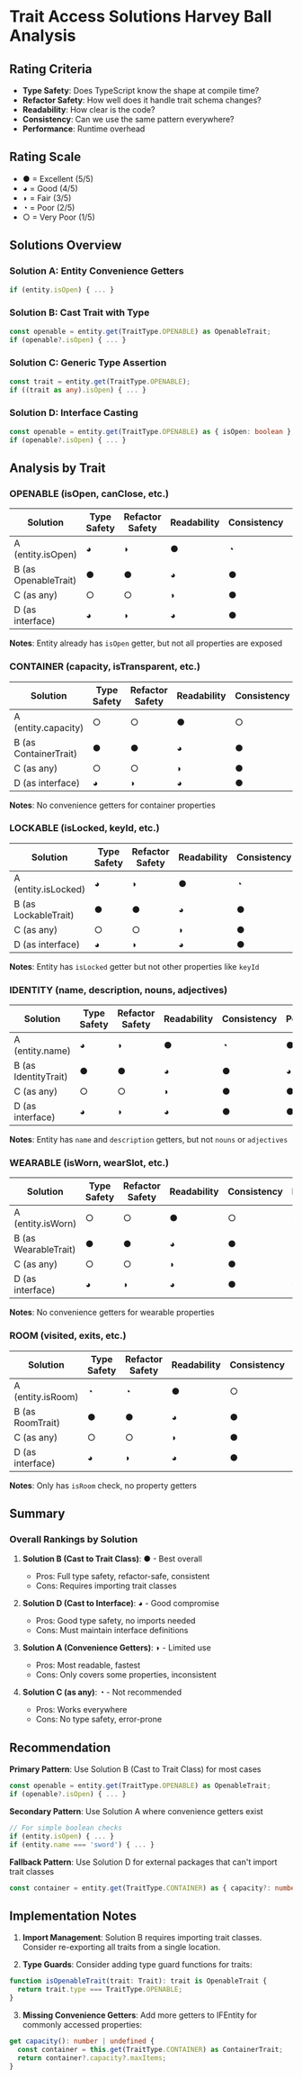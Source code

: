 # Trait Access Solutions Harvey Ball Analysis

## Rating Criteria
- **Type Safety**: Does TypeScript know the shape at compile time?
- **Refactor Safety**: How well does it handle trait schema changes?
- **Readability**: How clear is the code?
- **Consistency**: Can we use the same pattern everywhere?
- **Performance**: Runtime overhead

## Rating Scale
- ● = Excellent (5/5)
- ◕ = Good (4/5)
- ◗ = Fair (3/5)
- ◔ = Poor (2/5)
- ○ = Very Poor (1/5)

## Solutions Overview

### Solution A: Entity Convenience Getters
```typescript
if (entity.isOpen) { ... }
```

### Solution B: Cast Trait with Type
```typescript
const openable = entity.get(TraitType.OPENABLE) as OpenableTrait;
if (openable?.isOpen) { ... }
```

### Solution C: Generic Type Assertion
```typescript
const trait = entity.get(TraitType.OPENABLE);
if ((trait as any).isOpen) { ... }
```

### Solution D: Interface Casting
```typescript
const openable = entity.get(TraitType.OPENABLE) as { isOpen: boolean };
if (openable?.isOpen) { ... }
```

## Analysis by Trait

### OPENABLE (isOpen, canClose, etc.)
| Solution | Type Safety | Refactor Safety | Readability | Consistency | Performance | Overall |
|----------|------------|-----------------|-------------|-------------|-------------|---------|
| A (entity.isOpen) | ◕ | ◗ | ● | ◔ | ● | ◗ |
| B (as OpenableTrait) | ● | ● | ◕ | ● | ◕ | ● |
| C (as any) | ○ | ○ | ◗ | ● | ● | ◔ |
| D (as interface) | ◕ | ◗ | ◕ | ● | ● | ◕ |

**Notes**: Entity already has `isOpen` getter, but not all properties are exposed

### CONTAINER (capacity, isTransparent, etc.)
| Solution | Type Safety | Refactor Safety | Readability | Consistency | Performance | Overall |
|----------|------------|-----------------|-------------|-------------|-------------|---------|
| A (entity.capacity) | ○ | ○ | ● | ○ | ● | ◔ |
| B (as ContainerTrait) | ● | ● | ◕ | ● | ◕ | ● |
| C (as any) | ○ | ○ | ◗ | ● | ● | ◔ |
| D (as interface) | ◕ | ◗ | ◕ | ● | ● | ◕ |

**Notes**: No convenience getters for container properties

### LOCKABLE (isLocked, keyId, etc.)
| Solution | Type Safety | Refactor Safety | Readability | Consistency | Performance | Overall |
|----------|------------|-----------------|-------------|-------------|-------------|---------|
| A (entity.isLocked) | ◕ | ◗ | ● | ◔ | ● | ◗ |
| B (as LockableTrait) | ● | ● | ◕ | ● | ◕ | ● |
| C (as any) | ○ | ○ | ◗ | ● | ● | ◔ |
| D (as interface) | ◕ | ◗ | ◕ | ● | ● | ◕ |

**Notes**: Entity has `isLocked` getter but not other properties like `keyId`

### IDENTITY (name, description, nouns, adjectives)
| Solution | Type Safety | Refactor Safety | Readability | Consistency | Performance | Overall |
|----------|------------|-----------------|-------------|-------------|-------------|---------|
| A (entity.name) | ◕ | ◗ | ● | ◔ | ● | ◗ |
| B (as IdentityTrait) | ● | ● | ◕ | ● | ◕ | ● |
| C (as any) | ○ | ○ | ◗ | ● | ● | ◔ |
| D (as interface) | ◕ | ◗ | ◕ | ● | ● | ◕ |

**Notes**: Entity has `name` and `description` getters, but not `nouns` or `adjectives`

### WEARABLE (isWorn, wearSlot, etc.)
| Solution | Type Safety | Refactor Safety | Readability | Consistency | Performance | Overall |
|----------|------------|-----------------|-------------|-------------|-------------|---------|
| A (entity.isWorn) | ○ | ○ | ● | ○ | ● | ◔ |
| B (as WearableTrait) | ● | ● | ◕ | ● | ◕ | ● |
| C (as any) | ○ | ○ | ◗ | ● | ● | ◔ |
| D (as interface) | ◕ | ◗ | ◕ | ● | ● | ◕ |

**Notes**: No convenience getters for wearable properties

### ROOM (visited, exits, etc.)
| Solution | Type Safety | Refactor Safety | Readability | Consistency | Performance | Overall |
|----------|------------|-----------------|-------------|-------------|-------------|---------|
| A (entity.isRoom) | ◔ | ◔ | ● | ○ | ● | ◔ |
| B (as RoomTrait) | ● | ● | ◕ | ● | ◕ | ● |
| C (as any) | ○ | ○ | ◗ | ● | ● | ◔ |
| D (as interface) | ◕ | ◗ | ◕ | ● | ● | ◕ |

**Notes**: Only has `isRoom` check, no property getters

## Summary

### Overall Rankings by Solution
1. **Solution B (Cast to Trait Class)**: ● - Best overall
   - Pros: Full type safety, refactor-safe, consistent
   - Cons: Requires importing trait classes

2. **Solution D (Cast to Interface)**: ◕ - Good compromise
   - Pros: Good type safety, no imports needed
   - Cons: Must maintain interface definitions

3. **Solution A (Convenience Getters)**: ◗ - Limited use
   - Pros: Most readable, fastest
   - Cons: Only covers some properties, inconsistent

4. **Solution C (as any)**: ◔ - Not recommended
   - Pros: Works everywhere
   - Cons: No type safety, error-prone

## Recommendation

**Primary Pattern**: Use Solution B (Cast to Trait Class) for most cases
```typescript
const openable = entity.get(TraitType.OPENABLE) as OpenableTrait;
if (openable?.isOpen) { ... }
```

**Secondary Pattern**: Use Solution A where convenience getters exist
```typescript
// For simple boolean checks
if (entity.isOpen) { ... }
if (entity.name === 'sword') { ... }
```

**Fallback Pattern**: Use Solution D for external packages that can't import trait classes
```typescript
const container = entity.get(TraitType.CONTAINER) as { capacity?: number };
```

## Implementation Notes

1. **Import Management**: Solution B requires importing trait classes. Consider re-exporting all traits from a single location.

2. **Type Guards**: Consider adding type guard functions for traits:
```typescript
function isOpenableTrait(trait: Trait): trait is OpenableTrait {
  return trait.type === TraitType.OPENABLE;
}
```

3. **Missing Convenience Getters**: Add more getters to IFEntity for commonly accessed properties:
```typescript
get capacity(): number | undefined {
  const container = this.get(TraitType.CONTAINER) as ContainerTrait;
  return container?.capacity?.maxItems;
}
```
